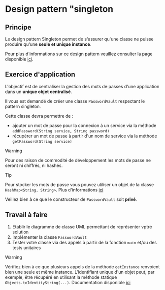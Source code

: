 # Design pattern "singleton

## Principe

Le design pattern Singleton permet de s'assurer qu'une classe ne puisse produire qu'une **seule et unique instance**. 

Pour plus d'informations sur ce design pattern veuillez consulter la page disponible [ici](https://refactoring.guru/design-patterns/singleton).

## Exercice d'application

L'objectif est de centraliser la gestion des mots de passes d'une application dans un **unique objet centralisé**.

Il vous est demandé de créer une classe `PasswordVault` respectant le pattern singleton.

Cette classe devra permettre de :
- ajouter un mot de passe pour la connexion à un service via la méthode `addPassword(String service, String password)`
- récupérer un mot de passe à partir d'un nom de service via la méthode `getPassword(String service)`

> [!WARNING]
> Pour des raison de commodité de développement les mots de passe ne seront ni chiffrés, ni hashés.

> [!TIP]
> Pour stocker les mots de passe vous pouvez utiliser un objet de la classe `HashMap<String, String>`. Plus d'informations [ici](https://www.ionos.fr/digitalguide/sites-internet/developpement-web/java-hashmap/)
>
> Veillez bien à ce que le constructeur de `PasswordVault` soit **privé**.

## Travail à faire

1. Etablir le diagramme de classe UML permettant de représenter vptre solution
2. Implémenter la classe `PasswordVault`
3. Tester votre classe via des appels à partir de la fonction `main` et/ou des tests unitaires

> [!WARNING]
> Vérifiez bien à ce que plusieurs appels de la méthode `getInstance` renvoient bien une seule et même instance.
> L'identifiant unique d'un objet peut, par exemple, être récupéré en utilisant la méthode statique `Objects.toIdentityString(...)`. Documentation disponible [ici](https://howtodoinjava.com/java/object-identity-string/#2-accessing-the-object-identity-string)